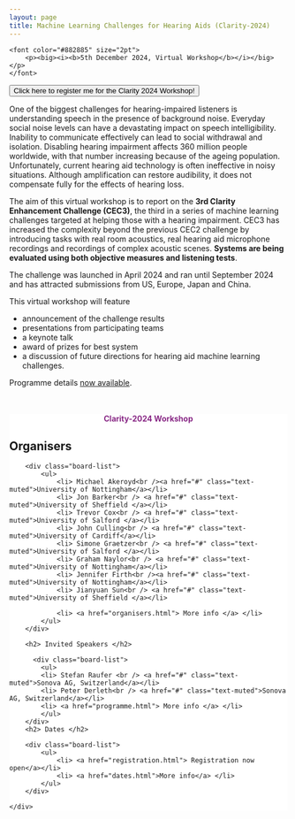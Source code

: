 ```yaml
---
layout: page
title: Machine Learning Challenges for Hearing Aids (Clarity-2024)
---
```


<div class="row">

<div class="col-md-9">

    <font color="#882885" size="2pt">
        <p><big><i><b>5th December 2024, Virtual Workshop</b></i></big></p>
    </font>

<a href="https://us02web.zoom.us/webinar/register/WN_pvhHQdLLToOIcpLbciPyXg" target="_blank">
      <button class="btn btn-primary">Click here to register me for the Clarity 2024 Workshop!</button>
    </a>

<br/>
<p>One of the biggest challenges for hearing-impaired listeners is understanding speech in the presence of background noise. Everyday social noise levels can have a devastating impact on speech intelligibility. Inability to communicate effectively can lead to social withdrawal and isolation. Disabling hearing impairment affects 360 million people worldwide, with that number increasing because of the ageing population. Unfortunately, current hearing aid technology is often ineffective in noisy situations. Although amplification can restore audibility, it does not compensate fully for the effects of hearing loss.</p>

<p>The aim of this virtual workshop is to report on the <b>3rd Clarity Enhancement Challenge (CEC3)</b>, the third in a series of machine learning challenges targeted at helping those with a hearing impairment. CEC3 has increased the complexity beyond the previous CEC2 challenge by introducing tasks with real room acoustics, real hearing aid microphone recordings and recordings of complex acoustic scenes. <b>Systems are being evaluated using both objective measures and listening tests</b>.</p>

<p>The challenge was launched in April 2024 and ran until September 2024 and has attracted submissions from US, Europe, Japan and China.</p>

<p>
This virtual workshop will feature
<ul>
<li> announcement of the challenge results  </li>
<li> presentations from participating teams  </li>
<li> a keynote talk </li>
<li> award of prizes for best system</li>
<li> a discussion of future directions for hearing aid machine learning challenges. </li>
</ul>
</p>

<p> Programme details  <a href="programme.html">now available</a>.</p>

<br>
<br>

</div>

<div class="col-md-3" style="background:#FFF; margin:0px 0px 0px 0px">
    <div class="box">
        <center>
            <font color="#882885"><b>Clarity-2024 Workshop</b></font>
        </center>
        <!-- <center><i>Virtual Workshop</i></center> -->
        <h2>Organisers</h2>

        <div class="board-list">
            <ul>
                <li> Michael Akeroyd<br /><a href="#" class="text-muted">University of Nottingham</a></li>
                <li> Jon Barker<br /> <a href="#" class="text-muted">University of Sheffield </a></li>
                <li> Trevor Cox<br /> <a href="#" class="text-muted">University of Salford </a></li>
                <li> John Culling<br /> <a href="#" class="text-muted">University of Cardiff</a></li>
                <li> Simone Graetzer<br /> <a href="#" class="text-muted">University of Salford </a></li>
                <li> Graham Naylor<br /> <a href="#" class="text-muted">University of Nottingham</a></li>
                <li> Jennifer Firth<br /><a href="#" class="text-muted">University of Nottingham</a></li>
                <li> Jianyuan Sun<br /> <a href="#" class="text-muted">University of Sheffield </a></li>

                <li> <a href="organisers.html"> More info </a> </li>
            </ul>
        </div>

        <h2> Invited Speakers </h2>

          <div class="board-list">
            <ul>
            <li> Stefan Raufer <br /> <a href="#" class="text-muted">Sonova AG, Switzerland</a></li>                 
            <li> Peter Derleth<br /> <a href="#" class="text-muted">Sonova AG, Switzerland</a></li>                 
            <li> <a href="programme.html"> More info </a> </li>
            </ul>
        </div>
        <h2> Dates </h2>

        <div class="board-list">
            <ul>
                <li> <a href="registration.html"> Registration now open</a></li>
                <li> <a href="dates.html">More info</a> </li>
            </ul>
        </div>
        
    </div>

</div>

</div>
